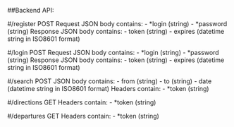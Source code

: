 ##Backend API:

#/register
POST
Request JSON body contains:
    - *login (string)
    - *password (string)
Response JSON body contains:
    - token (string)
    - expires (datetime string in ISO8601 format)

#/login
POST
Request JSON body contains:
    - *login (string)
    - *password (string)
Response JSON body contains:
    - token (string)
    - expires (datetime string in ISO8601 format)


#/search
POST
JSON body contains:
    - from (string)
    - to (string)
    - date (datetime string in ISO8601 format)
Headers contain:
    - *token (string)


#/directions
GET
Headers contain:
    - *token (string)

#/departures
GET
Headers contain:
    - *token (string)
